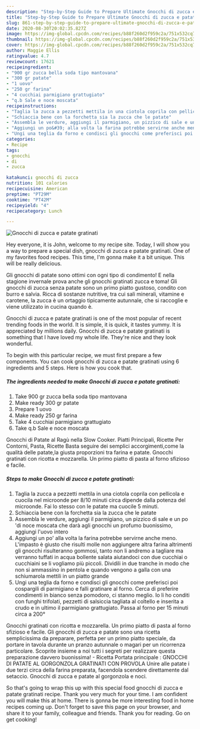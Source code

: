 ```yaml
---
description: "Step-by-Step Guide to Prepare Ultimate Gnocchi di zucca e patate gratinati"
title: "Step-by-Step Guide to Prepare Ultimate Gnocchi di zucca e patate gratinati"
slug: 861-step-by-step-guide-to-prepare-ultimate-gnocchi-di-zucca-e-patate-gratinati
date: 2020-08-30T20:02:35.827Z
image: https://img-global.cpcdn.com/recipes/b88f260d2f959c2a/751x532cq70/gnocchi-di-zucca-e-patate-gratinati-recipe-main-photo.jpg
thumbnail: https://img-global.cpcdn.com/recipes/b88f260d2f959c2a/751x532cq70/gnocchi-di-zucca-e-patate-gratinati-recipe-main-photo.jpg
cover: https://img-global.cpcdn.com/recipes/b88f260d2f959c2a/751x532cq70/gnocchi-di-zucca-e-patate-gratinati-recipe-main-photo.jpg
author: Maggie Ellis
ratingvalue: 4.7
reviewcount: 17621
recipeingredient:
- "900 gr zucca bella soda tipo mantovana"
- "300 gr patate"
- "1 uovo"
- "250 gr farina"
- "4 cucchiai parmigiano grattugiato"
- "q.b Sale e noce moscata"
recipeinstructions:
- "Taglia la zucca a pezzetti mettila in una ciotola coprila con pellicola e cuocila nel microonde per 8/10 minuti circa dipende dalla potenza del microonde. Fai lo stesso con le patate ma cuocile 5 minuti."
- "Schiaccia bene con la forchetta sia la zucca che le patate"
- "Assembla le verdure, aggiungi il parmigiano, un pizzico di sale e un po &#39;di noce moscata che darà agli gnocchi un profumo buonissimo, aggiungi l&#39;uovo intero"
- "Aggiungi un po&#39; alla volta la farina potrebbe servirne anche meno. L&#39;impasto è giusto che risulti molle non aggiungere altra farina altrimenti gli gnocchi risulteranno gommosi, tanto non li andremo a tagliare ma verranno tuffati in acqua bollente salata aiutandoci con due cucchiai o cucchiaini se li vogliamo più piccoli. Dividili in due tranche in modo che non si ammassino in pentola e quando vengono a galla con una schiumarola mettili in un piatto grande"
- "Ungi una teglia da forno e condisci gli gnocchi come preferisci poi cospargili di parmigiano e falli gratinare al forno. Cerca di preferire condimenti in bianco senza pomodoro, ci stanno meglio. Io li ho conditi con funghi trifolati, pezzetti di salsiccia tagliata al coltello e inserita a crudo e in ultimo il parmigiano grattugiato. Passa al forno per 15 minuti circa a 200°"
categories:
- Recipe
tags:
- gnocchi
- di
- zucca

katakunci: gnocchi di zucca 
nutrition: 101 calories
recipecuisine: American
preptime: "PT29M"
cooktime: "PT42M"
recipeyield: "4"
recipecategory: Lunch

---
```



![Gnocchi di zucca e patate gratinati](https://img-global.cpcdn.com/recipes/b88f260d2f959c2a/751x532cq70/gnocchi-di-zucca-e-patate-gratinati-recipe-main-photo.jpg)

Hey everyone, it is John, welcome to my recipe site. Today, I will show you a way to prepare a special dish, gnocchi di zucca e patate gratinati. One of my favorites food recipes. This time, I'm gonna make it a bit unique. This will be really delicious.

Gli gnocchi di patate sono ottimi con ogni tipo di condimento! E nella stagione invernale prova anche gli gnocchi gratinati zucca e toma! Gli gnocchi di zucca senza patate sono un primo piatto gustoso, condito con burro e salvia. Ricca di sostanze nutritive, tra cui sali minerali, vitamine e carotene, la zucca è un ortaggio tipicamente autunnale, che si raccoglie e viene utilizzato in cucina quando è.

Gnocchi di zucca e patate gratinati is one of the most popular of recent trending foods in the world. It is simple, it is quick, it tastes yummy. It is appreciated by millions daily. Gnocchi di zucca e patate gratinati is something that I have loved my whole life. They're nice and they look wonderful.


To begin with this particular recipe, we must first prepare a few components. You can cook gnocchi di zucca e patate gratinati using 6 ingredients and 5 steps. Here is how you cook that.

<!--inarticleads1-->

##### The ingredients needed to make Gnocchi di zucca e patate gratinati:

1. Take 900 gr zucca bella soda tipo mantovana
1. Make ready 300 gr patate
1. Prepare 1 uovo
1. Make ready 250 gr farina
1. Take 4 cucchiai parmigiano grattugiato
1. Take q.b Sale e noce moscata


Gnocchi di Patate al Ragù nella Slow Cooker. Piatti Principali, Ricette Per Contorni, Pasta, Ricette Basta seguire dei semplici accorgimenti,come la qualità delle patate,la giusta proporzioni tra farina e patate. Gnocchi gratinati con ricotta e mozzarella. Un primo piatto di pasta al forno sfizioso e facile. 

<!--inarticleads2-->

##### Steps to make Gnocchi di zucca e patate gratinati:

1. Taglia la zucca a pezzetti mettila in una ciotola coprila con pellicola e cuocila nel microonde per 8/10 minuti circa dipende dalla potenza del microonde. Fai lo stesso con le patate ma cuocile 5 minuti.
1. Schiaccia bene con la forchetta sia la zucca che le patate
1. Assembla le verdure, aggiungi il parmigiano, un pizzico di sale e un po &#39;di noce moscata che darà agli gnocchi un profumo buonissimo, aggiungi l&#39;uovo intero
1. Aggiungi un po&#39; alla volta la farina potrebbe servirne anche meno. L&#39;impasto è giusto che risulti molle non aggiungere altra farina altrimenti gli gnocchi risulteranno gommosi, tanto non li andremo a tagliare ma verranno tuffati in acqua bollente salata aiutandoci con due cucchiai o cucchiaini se li vogliamo più piccoli. Dividili in due tranche in modo che non si ammassino in pentola e quando vengono a galla con una schiumarola mettili in un piatto grande
1. Ungi una teglia da forno e condisci gli gnocchi come preferisci poi cospargili di parmigiano e falli gratinare al forno. Cerca di preferire condimenti in bianco senza pomodoro, ci stanno meglio. Io li ho conditi con funghi trifolati, pezzetti di salsiccia tagliata al coltello e inserita a crudo e in ultimo il parmigiano grattugiato. Passa al forno per 15 minuti circa a 200°


Gnocchi gratinati con ricotta e mozzarella. Un primo piatto di pasta al forno sfizioso e facile. Gli gnocchi di zucca e patate sono una ricetta semplicissima da preparare, perfetta per un primo piatto speciale, da portare in tavola durante un pranzo autunnale o magari per un ricorrenza particolare. Scoprite insieme a noi tutti i segreti per realizzare questa preparazione davvero buonissima! - Ricetta Portata principale : GNOCCHI DI PATATE AL GORGONZOLA GRATINATI CON PROVOLA Unire alle patate i due terzi circa della farina preparata, facendola scendere direttamente dal setaccio. Gnocchi di zucca e patate al gorgonzola e noci. 

So that's going to wrap this up with this special food gnocchi di zucca e patate gratinati recipe. Thank you very much for your time. I am confident you will make this at home. There is gonna be more interesting food in home recipes coming up. Don't forget to save this page on your browser, and share it to your family, colleague and friends. Thank you for reading. Go on get cooking!
